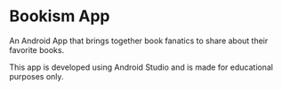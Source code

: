 # Bookism App

An Android App that brings together book fanatics to share about their favorite books.

This app is developed using Android Studio and is made for educational purposes only.
